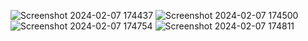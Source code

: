 ![Screenshot 2024-02-07 174437](https://github.com/vikashkumar8507/ULTRON-ai-content-generator/assets/72180033/6fc9d967-34f9-413c-a676-4f2ad01708c7)
![Screenshot 2024-02-07 174500](https://github.com/vikashkumar8507/ULTRON-ai-content-generator/assets/72180033/e38376c8-b50f-429c-8848-4e480b1aecd2)
![Screenshot 2024-02-07 174754](https://github.com/vikashkumar8507/ULTRON-ai-content-generator/assets/72180033/54c536a9-fa5f-49a0-912a-d678339b1908)
![Screenshot 2024-02-07 174811](https://github.com/vikashkumar8507/ULTRON-ai-content-generator/assets/72180033/15bda0d9-9156-4e17-8051-81ca25236840)
